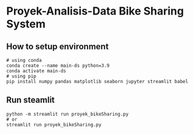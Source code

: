 # Proyek-Analisis-Data Bike Sharing System
## How to setup environment
```
# using conda
conda create --name main-ds python=3.9
conda activate main-ds
# using pip
pip install numpy pandas matplotlib seaborn jupyter streamlit babel
```
## Run steamlit
```
python -m streamlit run proyek_bikeSharing.py
# or
streamlit run proyek_bikeSharing.py
```
